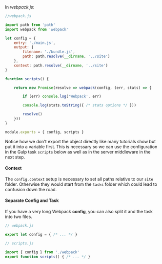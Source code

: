In *webpack.js*:

```javascript  
//webpack.js

import path from 'path'
import webpack from 'webpack'

let config = {
    entry: './main.js',
    output: {
        filename: './bundle.js',
        path: path.resolve(__dirname, '../site')
    },
    context: path.resolve(__dirname, '../site')
}

function scripts() {

    return new Promise(resolve => webpack(config, (err, stats) => {

        if (err) console.log('Webpack', err)

        console.log(stats.toString({ /* stats options */ }))

        resolve()
    }))
}

module.exports = { config, scripts }
```
Notice how we don't export the object directly like many tutorials show but put it into a variable first. This is necessary so we can use the configuration in the Gulp task `scripts` below as well as in the server middleware in the next step.

#### Context

The `config.context` setup is necessary to set all paths relative to our `site` folder. Otherwise they would start from the `tasks` folder which could lead to confusion down the road.

#### Separate Config and Task

If you have a very long Webpack **config**, you can also split it and the task into two files.
   
```javascript    
// webpack.js

export let config = { /* ... */ }
```
```javascript
// scripts.js

import { config } from './webpack'
export function scripts() { /* ... */ }
```
